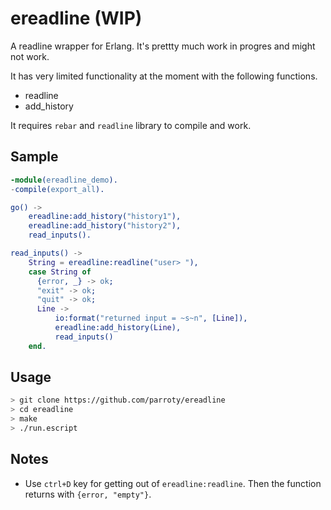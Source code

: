 ereadline (WIP)
=====
A readline wrapper for Erlang. It's prettty much work in progres and might not work.

It has very limited functionality at the moment with the following functions.
- readline
- add_history

It requires `rebar` and `readline` library to compile and work.

## Sample

```erlang
-module(ereadline_demo).
-compile(export_all).

go() ->
    ereadline:add_history("history1"),
    ereadline:add_history("history2"),
    read_inputs().

read_inputs() ->
    String = ereadline:readline("user> "),
    case String of
      {error, _} -> ok;
      "exit" -> ok;
      "quit" -> ok;
      Line ->
          io:format("returned input = ~s~n", [Line]),
          ereadline:add_history(Line),
          read_inputs()
    end.
```

## Usage

```sh
> git clone https://github.com/parroty/ereadline
> cd ereadline
> make
> ./run.escript
```

## Notes
- Use `ctrl+D` key for getting out of `ereadline:readline`. Then the function returns with `{error, "empty"}`.

